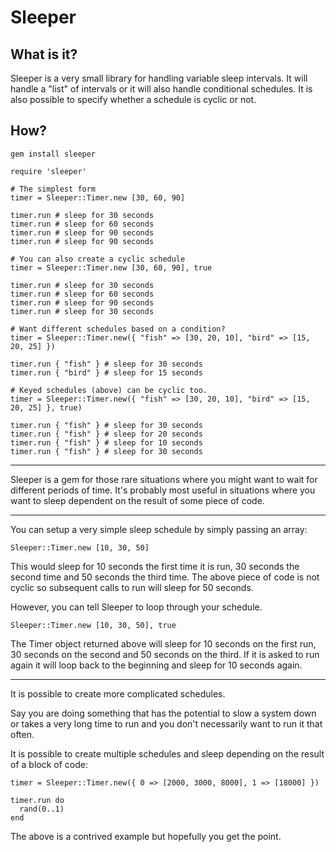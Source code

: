 # Sleeper

## What is it?

Sleeper is a very small library for handling variable sleep intervals.  It will handle a "list" of intervals or it will also handle conditional schedules.  It is also possible to specify whether a schedule is cyclic or not.

## How?

~~~~~~
gem install sleeper
~~~~~~

~~~~~~
require 'sleeper'

# The simplest form
timer = Sleeper::Timer.new [30, 60, 90]

timer.run # sleep for 30 seconds
timer.run # sleep for 60 seconds
timer.run # sleep for 90 seconds
timer.run # sleep for 90 seconds

# You can also create a cyclic schedule
timer = Sleeper::Timer.new [30, 60, 90], true

timer.run # sleep for 30 seconds
timer.run # sleep for 60 seconds
timer.run # sleep for 90 seconds
timer.run # sleep for 30 seconds

# Want different schedules based on a condition?
timer = Sleeper::Timer.new({ "fish" => [30, 20, 10], "bird" => [15, 20, 25] })

timer.run { "fish" } # sleep for 30 seconds
timer.run { "bird" } # sleep for 15 seconds

# Keyed schedules (above) can be cyclic too.
timer = Sleeper::Timer.new({ "fish" => [30, 20, 10], "bird" => [15, 20, 25] }, true)

timer.run { "fish" } # sleep for 30 seconds
timer.run { "fish" } # sleep for 20 seconds
timer.run { "fish" } # sleep for 10 seconds
timer.run { "fish" } # sleep for 30 seconds
~~~~~~

-----

Sleeper is a gem for those rare situations where you might want to wait for different periods of time.  It's probably most useful in situations where you want to sleep dependent on the result of some piece of code.

-----

You can setup a very simple sleep schedule by simply passing an array:

~~~~~
Sleeper::Timer.new [10, 30, 50]
~~~~~

This would sleep for 10 seconds the first time it is run, 30 seconds the second time and 50 seconds the third time.  The above piece of code is not cyclic so subsequent calls to run will sleep for 50 seconds.  

However, you can tell Sleeper to loop through your schedule.

~~~~~
Sleeper::Timer.new [10, 30, 50], true
~~~~~

The Timer object returned above will sleep for 10 seconds on the first run, 30 seconds on the second and 50 seconds on the third.  If it is asked to run again it will loop back to the beginning and sleep for 10 seconds again.

----

It is possible to create more complicated schedules.

Say you are doing something that has the potential to slow a system down or takes a very long time to run and you don't necessarily want to run it that often.

It is possible to create multiple schedules and sleep depending on the result of a block of code:

~~~~~
timer = Sleeper::Timer.new({ 0 => [2000, 3000, 8000], 1 => [18000] })

timer.run do
  rand(0..1)
end
~~~~~

The above is a contrived example but hopefully you get the point.